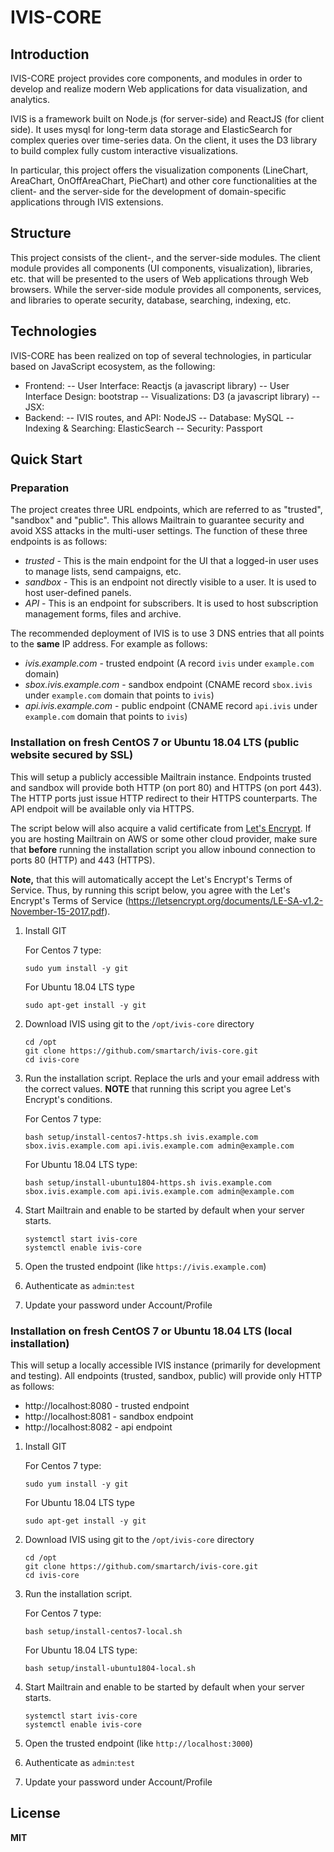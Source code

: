 # IVIS-CORE
## Introduction 
IVIS-CORE project provides core components, and modules in order to develop and realize modern Web applications for data visualization, and analytics.

IVIS is a framework built on Node.js (for server-side) and ReactJS (for client side). It uses mysql for long-term data storage and ElasticSearch for complex queries over time-series data. On the client, it uses the D3 library to build complex fully custom interactive visualizations.

In particular, this project offers the visualization components (LineChart, AreaChart, OnOffAreaChart, PieChart) and other core functionalities at the client- and the server-side for the development of domain-specific applications through IVIS extensions.

## Structure
This project consists of the client-, and the server-side modules. The client module provides all components (UI components, visualization), libraries, etc. that will be presented to the users of Web applications through Web browsers. While the server-side module provides all components, services, and libraries to operate security, database, searching, indexing, etc.

## Technologies
IVIS-CORE has been realized on top of several technologies, in particular based on JavaScript ecosystem, as the following:

- Frontend: 
-- User Interface: Reactjs (a javascript library)
-- User Interface Design: bootstrap
-- Visualizations: D3 (a javascript library)
-- JSX:
- Backend:
-- IVIS routes, and API: NodeJS
-- Database: MySQL
-- Indexing & Searching: ElasticSearch
-- Security: Passport


## Quick Start

### Preparation
The project creates three URL endpoints, which are referred to as "trusted", "sandbox" and "public". This allows Mailtrain
to guarantee security and avoid XSS attacks in the multi-user settings. The function of these three endpoints is as follows:
- *trusted* - This is the main endpoint for the UI that a logged-in user uses to manage lists, send campaigns, etc.
- *sandbox* - This is an endpoint not directly visible to a user. It is used to host user-defined panels.
- *API* - This is an endpoint for subscribers. It is used to host subscription management forms, files and archive.

The recommended deployment of IVIS is to use 3 DNS entries that all points to the **same** IP address. For example as follows:
- *ivis.example.com* - trusted endpoint (A record `ivis` under `example.com` domain)
- *sbox.ivis.example.com* - sandbox endpoint (CNAME record `sbox.ivis` under `example.com` domain that points to `ivis`)
- *api.ivis.example.com* - public endpoint (CNAME record `api.ivis` under `example.com` domain that points to `ivis`)


### Installation on fresh CentOS 7 or Ubuntu 18.04 LTS (public website secured by SSL)

This will setup a publicly accessible Mailtrain instance. Endpoints trusted and sandbox will provide both HTTP (on port 80)
and HTTPS (on port 443). The HTTP ports just issue HTTP redirect to their HTTPS counterparts. The API endpoit will be 
available only via HTTPS. 

The script below will also acquire a valid certificate from [Let's Encrypt](https://letsencrypt.org/).
If you are hosting Mailtrain on AWS or some other cloud provider, make sure that **before** running the installation
script you allow inbound connection to ports 80 (HTTP) and 443 (HTTPS).

**Note,** that this will automatically accept the Let's Encrypt's Terms of Service.
Thus, by running this script below, you agree with the Let's Encrypt's Terms of Service (https://letsencrypt.org/documents/LE-SA-v1.2-November-15-2017.pdf).



1. Install GIT

   For Centos 7 type:
    ```
    sudo yum install -y git
    ```

   For Ubuntu 18.04 LTS type
    ```
    sudo apt-get install -y git
    ```

2. Download IVIS using git to the `/opt/ivis-core` directory
    ```
    cd /opt
    git clone https://github.com/smartarch/ivis-core.git
    cd ivis-core
    ```

4. Run the installation script. Replace the urls and your email address with the correct values. **NOTE** that running this script you agree
   Let's Encrypt's conditions.

   For Centos 7 type:
    ```
    bash setup/install-centos7-https.sh ivis.example.com sbox.ivis.example.com api.ivis.example.com admin@example.com
    ```

   For Ubuntu 18.04 LTS type:
    ```
    bash setup/install-ubuntu1804-https.sh ivis.example.com sbox.ivis.example.com api.ivis.example.com admin@example.com
    ```

5. Start Mailtrain and enable to be started by default when your server starts.
    ```
    systemctl start ivis-core
    systemctl enable ivis-core
    ```

6. Open the trusted endpoint (like `https://ivis.example.com`)

7. Authenticate as `admin`:`test`

8. Update your password under Account/Profile



### Installation on fresh CentOS 7 or Ubuntu 18.04 LTS (local installation)

This will setup a locally accessible IVIS instance (primarily for development and testing).
All endpoints (trusted, sandbox, public) will provide only HTTP as follows:
- http://localhost:8080 - trusted endpoint
- http://localhost:8081 - sandbox endpoint
- http://localhost:8082 - api endpoint

1. Install GIT

   For Centos 7 type:
    ```
    sudo yum install -y git
    ```

   For Ubuntu 18.04 LTS type
    ```
    sudo apt-get install -y git
    ```

2. Download IVIS using git to the `/opt/ivis-core` directory
    ```
    cd /opt
    git clone https://github.com/smartarch/ivis-core.git
    cd ivis-core
    ```

4. Run the installation script.

   For Centos 7 type:
    ```
    bash setup/install-centos7-local.sh
    ```

   For Ubuntu 18.04 LTS type:
    ```
    bash setup/install-ubuntu1804-local.sh
    ```

5. Start Mailtrain and enable to be started by default when your server starts.
    ```
    systemctl start ivis-core
    systemctl enable ivis-core
    ```

6. Open the trusted endpoint (like `http://localhost:3000`)

7. Authenticate as `admin`:`test`

8. Update your password under Account/Profile




## License

  **MIT**
